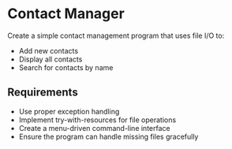 # Contact Manager

Create a simple contact management program that uses file I/O to:

- Add new contacts
- Display all contacts
- Search for contacts by name

## Requirements

- Use proper exception handling
- Implement try-with-resources for file operations
- Create a menu-driven command-line interface
- Ensure the program can handle missing files gracefully
